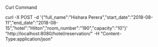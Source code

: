 Curl Command

curl -X POST -d '{"full_name":"Hishara Perera","start_date":"2018-08-11","end_date":"2018-08-15","hotel":"Hilton","room_number":"190","capacity":"10"}' "http://localhost:8080/hotel/reservation/" -H "Content-Type:application/json"
